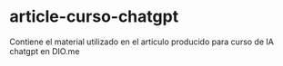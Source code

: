 # article-curso-chatgpt
Contiene el material utilizado en el articulo producido para curso de IA chatgpt en DIO.me
